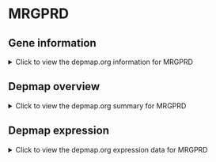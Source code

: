 <h1>MRGPRD</h1>

<h2>Gene information</h2>
<details>
  <summary>Click to view the depmap.org information for MRGPRD</summary>
  <iframe src="https://depmap.org/portal/gene/MRGPRD?tab=about" style="border:none;width:100%;height:800px"></iframe>
</details>

<h2>Depmap overview</h2>
<details>
  <summary>Click to view the depmap.org summary for MRGPRD</summary>
  <iframe src="https://depmap.org/portal/gene/MRGPRD?tab=overview" style="border:none;width:100%;height:800px"></iframe>
</details>

<h2>Depmap expression</h2>
<details>
  <summary>Click to view the depmap.org expression data for MRGPRD</summary>
  <iframe src="https://depmap.org/portal/gene/MRGPRD?tab=characterization" style="border:none;width:100%;height:800px"></iframe>
</details>


<!--
<h2>Reactome Pathway diagram</h2>
<details>
  <summary>Click to view Reactome pathway for MRGPRD</summary>
  PNAME
</details>
-->



